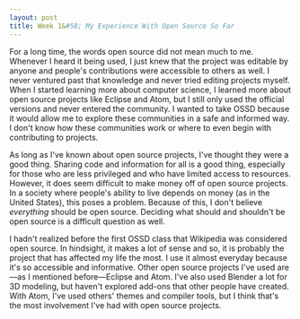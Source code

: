 ```yaml
---
layout: post
title: Week 1&#58; My Experience With Open Source So Far
---
```


For a long time, the words open source did not mean much to me. Whenever I heard it being used, I just knew that the project was editable by anyone and people's contributions were accessible to others as well. I never ventured past that knowledge and never tried editing projects myself. When I started learning more about computer science, I learned more about open source projects like Eclipse and Atom, but I still only used the official versions and never entered the community. I wanted to take OSSD because it would allow me to explore these communities in a safe and informed way. I don't know how these communities work or where to even begin with contributing to projects.

As long as I've known about open source projects, I've thought they were a good thing. Sharing code and information for all is a good thing, especially for those who are less privileged and who have limited access to resources. However, it does seem difficult to make money off of open source projects. In a society where people's ability to live depends on money (as in the United States), this poses a problem. Because of this, I don't believe *everything* should be open source. Deciding what should and shouldn't be open source is a difficult question as well.

I hadn't realized before the first OSSD class that Wikipedia was considered open source. In hindsight, it makes a lot of sense and so, it is probably the project that has affected my life the most. I use it almost everyday because it's so accessible and informative. Other open source projects I've used are&mdash;as I mentioned before&mdash;Eclipse and Atom. I've also used Blender a lot for 3D modeling, but haven't explored add-ons that other people have created. With Atom, I've used others' themes and compiler tools, but I think that's the most involvement I've had with open source projects.
